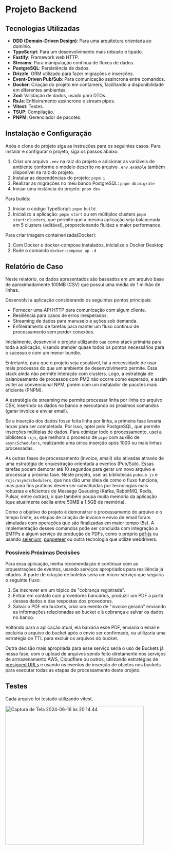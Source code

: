 # Projeto Backend
## Tecnologias Utilizadas

- **DDD (Domain-Driven Design)**: Para uma arquitetura orientada ao domínio.
- **TypeScript**: Para um desenvolvimento mais robusto e tipado.
- **Fastify**: Framework web HTTP.
- **Streams**: Para manipulação contínua de fluxos de dados.
- **PostgreSQL**: Persistência de dados.
- **Drizzle**: ORM utilizado para fazer migrações e inserções.
- **Event-Driven Pub/Sub**: Para comunicação assíncrona entre comandos.
- **Docker**: Criação do projeto em containers, facilitando a disponibilidade em diferentes ambientes.
- **Zod**: Validação de dados, usado para DTOs.
- **RxJs**: Enfileiramento assincrono e stream pipes.
- **Vitest**: Testes.
- **TSUP**: Compilação.
- **PNPM**: Gerenciador de pacotes.

## Instalação e Configuração
Após o clone do projeto siga as instruções para os seguintes casos:
Para instalar e configurar o projeto, siga os passos abaixo:

1. Criar um arquivo `.env` na raiz do projeto e adicionar as variáveis de ambiente conforme o modelo descrito no arquivo `.env.example` também disponível na raiz do projeto.
2. Instalar as dependências do projeto: `pnpm i`
3. Realizar as migrações no meu banco PostgreSQL: `pnpm db:migrate`
4. Iniciar uma instância do projeto: `pnpm dev`

Para builds:
1. Iniciar o código TypeScript: `pnpm build`
2. Inicializo a aplicação: `pnpm start` ou em múltiplos clusters `pnpm start:clusters`, que permite que a mesma aplicação seja balanceada em 5 clusters (editável), proporcionando fluidez e maior performance.

Para criar imagem containerizada(Docker):
1. Com Docker e docker-compose instalados, inicialize o Docker Desktop
2. Rode o comando `docker-compose up -d`

## Relatório de Caso

Neste relatório, os dados apresentados são baseados em um arquivo base de aproximadamente 100MB (CSV) que possui uma média de 1 milhão de linhas.

Desenvolvi a aplicação considerando os seguintes pontos principais:
- Fornecer uma API HTTP para comunicação com algum cliente.
- Resiliência para casos de erros inesperados.
- Streaming de dados para manuseio e ações sob demanda.
- Enfileiramento de tarefas para manter um fluxo contínuo de processamento sem perder conexões.

Inicialmente, desenvolvi o projeto utilizando `bun` como stack primária para toda a aplicação, visando atender quase todos os pontos necessários para o sucesso e com um menor bundle.

Entretanto, para que o projeto seja escalável, há a necessidade de usar mais processos do que um ambiente de desenvolvimento permite. Essa stack ainda não permite interação com clusters. Logo, a estratégia de balanceamento de processos com PM2 não ocorre como esperado, e assim voltei ao convencional NPM, porém com um instalador de pacotes mais eficiente (PNPM).

A estratégia de streaming me permite processar linha por linha do arquivo CSV, inserindo os dados no banco e executando os próximos comandos (gerar invoice e enviar email).

Se a inserção dos dados fosse feita linha por linha, a primeira fase levaria horas para ser completada. Por isso, optei pelo PostgreSQL, que permite inserções múltiplas de dados. Para otimizar todo o processamento, usei a biblioteca `rxjs`, que melhora o processo de `pipe` com auxílio de `asyncSchedulers`, realizando uma única inserção após 1000 ou mais linhas processadas.

As outras fases de processamento (invoice, email) são ativadas através de uma estratégia de orquestração orientada a eventos (Pub/Sub). Essas tarefas podem demorar até 10 segundos para gerar um novo arquivo e processar a próxima fase. Neste projeto, usei as bibliotecas `pubsub-js` e `rxjs/asyncSchedulers`, que nos dão uma ideia de como o fluxo funciona, mas para fins práticos devem ser substituídas por tecnologias mais robustas e eficientes de Message Queueing (Kafka, RabbitMQ, Redis, Pulsar, entre outras), o que também poupa muita memória da aplicação (que atualmente oscila entre 50MB a 1.5GB de memória).

Como o objetivo do projeto é demonstrar o processamento do arquivo e o tempo limite, as etapas de criação de invoice e envio de email foram simuladas com operações que são finalizadas em maior tempo (5s). A implementação desses comandos pode ser concluída com integração a SMTPs e algum serviço de produção de PDFs, como o próprio [pdf-js](https://mozilla.github.io/pdf.js/) ou usando [selenium](https://www.selenium.dev/), [puppeteer](https://github.com/puppeteer/puppeteer/tree/main) ou outra tecnologia que utilize webdrivers.

### Possíveis Próximas Decisões

Para essa aplicação, minha recomendação é continuar com as orquestrações de eventos, usando serviços apropriados para resiliência já citados. A parte de criação de boletos seria um micro-serviço que seguiria o seguinte fluxo:

1. Se inscrever em um tópico de "cobrança registrada".
2. Entrar em contato com provedores bancários, produzir um PDF a partir desses dados e das respostas dos provedores.
3. Salvar o PDF em buckets, criar um evento de "invoice gerado" enviando as informações relacionadas ao bucket e à cobrança e salvar os dados no banco.

Voltando para a aplicação atual, ela baixaria esse PDF, enviaria o email e excluiria o arquivo do bucket após o envio ser confirmado, ou utilizaria uma estratégia de TTL para excluir os arquivos do bucket.

Outra decisão mais apropriada para esse serviço seria o uso de Buckets já nessa fase, com o upload de arquivos sendo feito diretamente nos serviços de armazenamento AWS, Cloudflare ou outros, utilizando estratégias de [presigned URLs](https://docs.aws.amazon.com/AmazonS3/latest/userguide/ShareObjectPreSignedURL.html) e usando os eventos de inserção de objetos nos buckets para executar todas as etapas de processamento deste projeto.

## Testes
Cada arquivo foi testado utilizando vitest.


<img width="431" alt="Captura de Tela 2024-06-16 às 20 14 44" src="https://github.com/alysonvilela/app-csv/assets/22202745/fea4ed51-87bb-4689-8fc2-ee5b92304bf8">
